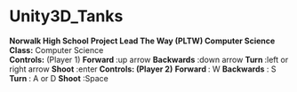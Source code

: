 # Unity3D_Tanks
<b>Norwalk High School</b> 
<b>Project Lead The Way (PLTW) Computer Science</b><br>
<b>Class:</b> Computer Science<br>
<b>Controls:</b>
(Player 1)</b>
<b>Forward </b>:up arrow</b>
<b>Backwards</b> :down arrow</b>
<b>Turn </b>:left or right arrow</b>
<b>Shoot</b> :enter<b>
<b>Controls:</b>
(Player 2)</b>
<b>Forward </b>: W</b>
<b>Backwards</b> : S</b>
<b>Turn </b>: A or D</b>
<b>Shoot</b> :Space<b>
